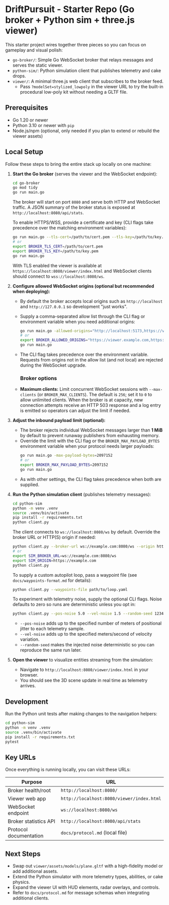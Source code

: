 # DriftPursuit - Starter Repo (Go broker + Python sim + three.js viewer)

This starter project wires together three pieces so you can focus on gameplay and visual polish:

- `go-broker/`: Simple Go WebSocket broker that relays messages and serves the static viewer.
- `python-sim/`: Python simulation client that publishes telemetry and cake drops.
- `viewer/`: A minimal three.js web client that subscribes to the broker feed.
  - Pass `?modelSet=stylized_lowpoly` in the viewer URL to try the built-in procedural low-poly kit without needing a GLTF file.

## Prerequisites

- Go 1.20 or newer
- Python 3.10 or newer with `pip`
- Node.js/npm (optional, only needed if you plan to extend or rebuild the viewer assets)

## Local Setup

Follow these steps to bring the entire stack up locally on one machine:

1. **Start the Go broker** (serves the viewer and the WebSocket endpoint):
   ```bash
   cd go-broker
   go mod tidy
   go run main.go
   ```
   The broker will start on port `8080` and serve both HTTP and WebSocket traffic.
   A JSON summary of the broker status is exposed at `http://localhost:8080/api/stats`.

   To enable HTTPS/WSS, provide a certificate and key (CLI flags take precedence over the matching environment variables):
   ```bash
   go run main.go --tls-cert=/path/to/cert.pem --tls-key=/path/to/key.pem
   # or
   export BROKER_TLS_CERT=/path/to/cert.pem
   export BROKER_TLS_KEY=/path/to/key.pem
   go run main.go
   ```
   With TLS enabled the viewer is available at `https://localhost:8080/viewer/index.html` and WebSocket clients should connect to `wss://localhost:8080/ws`.

2. **Configure allowed WebSocket origins (optional but recommended when deploying):**
   - By default the broker accepts local origins such as `http://localhost` and `http://127.0.0.1` so development "just works".
   - Supply a comma-separated allow list through the CLI flag or environment variable when you need additional origins:
     ```bash
     go run main.go -allowed-origins="http://localhost:5173,https://viewer.example.com"
     # or
     export BROKER_ALLOWED_ORIGINS="https://viewer.example.com,https://tools.example.com"
     go run main.go
     ```
   - The CLI flag takes precedence over the environment variable. Requests from origins not in the allow list (and not local) are rejected during the WebSocket upgrade.

      ### Broker options

   - **Maximum clients:** Limit concurrent WebSocket sessions with `--max-clients` (or `BROKER_MAX_CLIENTS`). The default is `256`; set it to `0` to allow unlimited clients. When the broker is at capacity, new connection attempts receive an HTTP 503 response and a log entry is emitted so operators can adjust the limit if needed.

3. **Adjust the inbound payload limit (optional):**
   - The broker rejects individual WebSocket messages larger than **1 MiB** by default to prevent runaway publishers from exhausting memory.
   - Override the limit with the CLI flag or the `BROKER_MAX_PAYLOAD_BYTES` environment variable when your protocol needs larger payloads:
     ```bash
     go run main.go -max-payload-bytes=2097152
     # or
     export BROKER_MAX_PAYLOAD_BYTES=2097152
     go run main.go
     ```
   - As with other settings, the CLI flag takes precedence when both are supplied.

4. **Run the Python simulation client** (publishes telemetry messages):

   ```bash
   cd python-sim
   python -m venv .venv
   source .venv/bin/activate
   pip install -r requirements.txt
   python client.py
   ```
   The client connects to `ws://localhost:8080/ws` by default. Override the broker URL or HTTP(S) origin if needed:
   ```bash
   python client.py --broker-url ws://example.com:8080/ws --origin https://example.com
   # or
   export SIM_BROKER_URL=ws://example.com:8080/ws
   export SIM_ORIGIN=https://example.com
   python client.py
   ```
   To supply a custom autopilot loop, pass a waypoint file (see `docs/waypoints-format.md` for details):
   ```bash
   python client.py --waypoints-file path/to/loop.yaml
   ```

   To experiment with telemetry noise, supply the optional CLI flags. Noise
   defaults to zero so runs are deterministic unless you opt in:

   ```bash
   python client.py --pos-noise 5.0 --vel-noise 1.5 --random-seed 12345
   ```

   - `--pos-noise` adds up to the specified number of meters of positional
     jitter to each telemetry sample.
   - `--vel-noise` adds up to the specified meters/second of velocity
     variation.
   - `--random-seed` makes the injected noise deterministic so you can
     reproduce the same run later.

5. **Open the viewer** to visualize entities streaming from the simulation:
   - Navigate to `http://localhost:8080/viewer/index.html` in your browser.
   - You should see the 3D scene update in real time as telemetry arrives.

## Development

Run the Python unit tests after making changes to the navigation helpers:

```bash
cd python-sim
python -m venv .venv
source .venv/bin/activate
pip install -r requirements.txt
pytest
```

## Key URLs

Once everything is running locally, you can visit these URLs:

| Purpose | URL |
| --- | --- |
| Broker health/root | `http://localhost:8080/` |
| Viewer web app | `http://localhost:8080/viewer/index.html` |
| WebSocket endpoint | `ws://localhost:8080/ws` |
| Broker statistics API | `http://localhost:8080/api/stats` |
| Protocol documentation | `docs/protocol.md` (local file) |

## Next Steps

- Swap out `viewer/assets/models/plane.gltf` with a high-fidelity model or add additional assets.
- Extend the Python simulator with more telemetry types, abilities, or cake physics.
- Expand the viewer UI with HUD elements, radar overlays, and controls.
- Refer to `docs/protocol.md` for message schemas when integrating additional clients.

